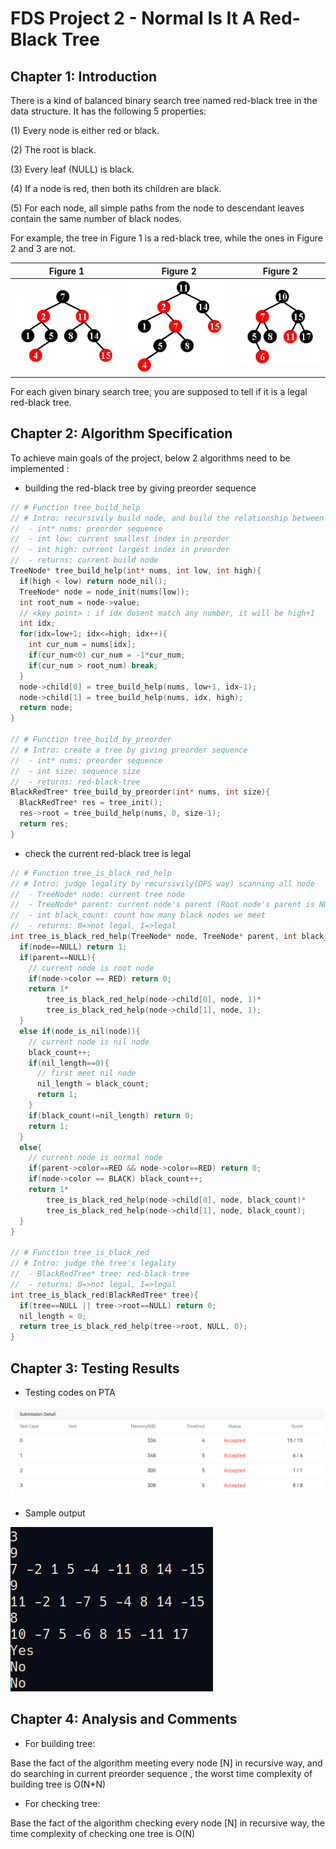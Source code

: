 # FDS Project 2 - Normal Is It A Red-Black Tree
## Chapter 1: Introduction
There is a kind of balanced binary search tree named red-black tree in the data structure. It has the following 5 properties:

(1) Every node is either red or black.

(2) The root is black.

(3) Every leaf (NULL) is black.

(4) If a node is red, then both its children are black.

(5) For each node, all simple paths from the node to descendant leaves contain the same number of black nodes.

For example, the tree in Figure 1 is a red-black tree, while the ones in Figure 2 and 3 are not.

| Figure 1 | Figure 2 | Figure 2 |
| :---: | :---: | :---: |
| ![image](001.jpg) | ![image](002.jpg) | ![image](003.jpg) |

For each given binary search tree, you are supposed to tell if it is a legal red-black tree.
## Chapter 2: Algorithm Specification
To achieve main goals of the project, below 2 algorithms need to be implemented :
- building the red-black tree by giving preorder sequence
```c
// # Function tree_build_help
// # Intro: recursivily build node, and build the relationship between nodes
//  - int* nums: preorder sequence
//  - int low: current smallest index in preorder
//  - int high: current largest index in preorder
//  - returns: current build node
TreeNode* tree_build_help(int* nums, int low, int high){
  if(high < low) return node_nil();
  TreeNode* node = node_init(nums[low]);
  int root_num = node->value;
  // <key point> : if idx dosent match any number, it will be high+1
  int idx;
  for(idx=low+1; idx<=high; idx++){
    int cur_num = nums[idx];
    if(cur_num<0) cur_num = -1*cur_num;
    if(cur_num > root_num) break;
  }
  node->child[0] = tree_build_help(nums, low+1, idx-1);
  node->child[1] = tree_build_help(nums, idx, high);
  return node;
}

// # Function tree_build_by_preorder
// # Intro: create a tree by giving preorder sequence
//  - int* nums: preorder sequence
//  - int size: sequence size
//  - returns: red-black-tree
BlackRedTree* tree_build_by_preorder(int* nums, int size){
  BlackRedTree* res = tree_init();
  res->root = tree_build_help(nums, 0, size-1);
  return res;
}
```
- check the current red-black tree is legal
```c
// # Function tree_is_black_red_help
// # Intro: judge legality by recursivily(DFS way) scanning all node 
//  - TreeNode* node: current tree node
//  - TreeNode* parent: current node's parent (Root node's parent is NULL)
//  - int black_count: count how many black nodes we meet
//  - returns: 0=>not legal, 1=>legal
int tree_is_black_red_help(TreeNode* node, TreeNode* parent, int black_count){
  if(node==NULL) return 1;
  if(parent==NULL){
    // current node is root node
    if(node->color == RED) return 0;
    return 1*
        tree_is_black_red_help(node->child[0], node, 1)*
        tree_is_black_red_help(node->child[1], node, 1);
  }
  else if(node_is_nil(node)){
    // current node is nil node
    black_count++;
    if(nil_length==0){
      // first meet nil node
      nil_length = black_count;
      return 1;
    }
    if(black_count!=nil_length) return 0;
    return 1;
  }
  else{
    // current node is normal node
    if(parent->color==RED && node->color==RED) return 0;
    if(node->color == BLACK) black_count++;
    return 1*
        tree_is_black_red_help(node->child[0], node, black_count)*
        tree_is_black_red_help(node->child[1], node, black_count);
  }
}

// # Function tree_is_black_red
// # Intro: judge the tree's legality
//  - BlackRedTree* tree: red-black-tree
//  - returns: 0=>not legal, 1=>legal
int tree_is_black_red(BlackRedTree* tree){
  if(tree==NULL || tree->root==NULL) return 0;
  nil_length = 0;
  return tree_is_black_red_help(tree->root, NULL, 0);
}
```
## Chapter 3: Testing Results
- Testing codes on PTA

![image](004.png)
- Sample output

![image](005.png)
## Chapter 4: Analysis and Comments
- For building tree:

Base the fact of the algorithm meeting every node [N] in recursive way, and do searching in current preorder sequence , the worst time complexity of building tree is O(N*N)
- For checking tree:

Base the fact of the algorithm checking every node [N] in recursive way, the time complexity of checking one tree is O(N)
